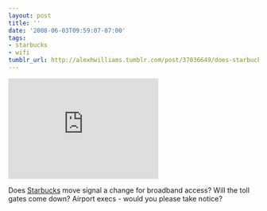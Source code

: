 ```yaml
---
layout: post
title: ''
date: '2008-06-03T09:59:07-07:00'
tags:
- starbucks
- wifi
tumblr_url: http://alexhwilliams.tumblr.com/post/37036649/does-starbucks-move-signal-a-change-for-broadband
---
```

<iframe scrolling="no" frameborder="0" width="302px" height="202px" src="http://www.iterasi.net/embedded/?sqrlitid=ZQGkd818FUu4qVZAH4hXdQ"></iframe><br/><p>Does <a href="http://www.usatoday.com/money/industries/food/2008-06-02-starbucks-wifi_N.htm">Starbucks</a> move signal a change for broadband access? Will the toll gates come down? Airport execs - would you please take notice?</p>
